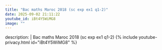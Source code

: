 ```yaml
---
title: "Bac maths Maroc 2018 (sc exp ex1 q1-2)"
date: 2025-09-02 21:11:22 
youtube_id: iBt4Y5WiMG8
image: ""
---
```

description: |
  Bac maths Maroc 2018 (sc exp ex1 q1-2)
{% include youtube-privacy.html id="iBt4Y5WiMG8" %}
